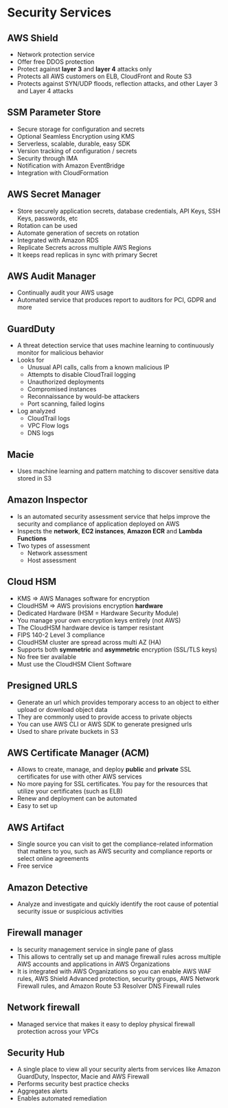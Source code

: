 # Security Services

## AWS Shield

- Network protection service
- Offer free DDOS protection
- Protect against **layer 3** and **layer 4** attacks only
- Protects all AWS customers on ELB, CloudFront and Route S3
- Protects against SYN/UDP floods, reflection attacks, and other Layer 3 and Layer 4 attacks

## SSM Parameter Store

- Secure storage for configuration and secrets
- Optional Seamless Encryption using KMS
- Serverless, scalable, durable, easy SDK
- Version tracking of configuration / secrets
- Security through IMA
- Notification with Amazon EventBridge
- Integration with CloudFormation

## AWS Secret Manager

- Store securely application secrets, database credentials, API Keys, SSH Keys, passwords, etc
- Rotation can be used  
- Automate generation of secrets on rotation
- Integrated with Amazon RDS
- Replicate Secrets across multiple AWS Regions
- It keeps read replicas in sync with primary Secret

## AWS Audit Manager

- Continually audit your AWS usage
- Automated service that produces report to auditors for PCI, GDPR and more

## GuardDuty

- A threat detection service that uses machine learning to continuously monitor for malicious behavior
- Looks for
  - Unusual API calls, calls from a known malicious IP
  - Attempts to disable CloudTrail logging
  - Unauthorized deployments
  - Compromised instances
  - Reconnaissance by would-be attackers
  - Port scanning, failed logins
- Log analyzed
  - CloudTrail logs
  - VPC Flow logs  
  - DNS logs

## Macie

- Uses machine learning and pattern matching to discover sensitive data stored in S3

## Amazon Inspector

- Is an automated security assessment service that helps improve the security and compliance of application deployed on AWS
- Inspects the **network**, **EC2 instances**, **Amazon ECR** and **Lambda Functions**
- Two types of assessment
  - Network assessment
  - Host assessment

## Cloud HSM

- KMS => AWS Manages software for encryption
- CloudHSM => AWS provisions encryption **hardware**
- Dedicated Hardware (HSM = Hardware Security Module)
- You manage your own encryption keys entirely (not AWS)
- The CloudHSM hardware device is tamper resistant
- FIPS 140-2 Level 3 compliance
- CloudHSM cluster are spread across multi AZ (HA)
- Supports both **symmetric** and **asymmetric** encryption (SSL/TLS keys)
- No free tier available
- Must use the CloudHSM Client Software

## Presigned URLS

- Generate an url which provides temporary access to an object to either upload or download object data
- They are commonly used to provide access to private objects
- You can use AWS CLI or AWS SDK to generate presigned urls
- Used to share private buckets in S3

## AWS Certificate Manager (ACM)

- Allows to create, manage, and deploy **public** and **private** SSL certificates for use with other AWS services
- No more paying for SSL certificates. You pay for the resources that utilize your certificates (such as ELB)
- Renew and deployment can be automated
- Easy to set up

## AWS Artifact

- Single source you can visit to get the compliance-related information that matters to you, such as AWS security and 
 compliance reports or select online agreements
- Free service

## Amazon Detective

- Analyze and investigate and quickly identify the root cause of potential security issue or suspicious activities

## Firewall manager

- Is security management service in single pane of glass
- This allows to centrally set up and manage firewall rules across multiple AWS accounts and applications in AWS Organizations
- It is integrated with AWS Organizations so you can enable AWS WAF rules, AWS Shield Advanced protection, security groups, AWS Network Firewall rules, and Amazon Route 53 Resolver DNS Firewall rules

## Network firewall

- Managed service that makes it easy to deploy physical firewall protection across your VPCs

## Security Hub

- A single place to view all your security alerts from services like Amazon GuardDuty, Inspector, Macie
  and AWS Firewall
- Performs security best practice checks
- Aggregates alerts
- Enables automated remediation

